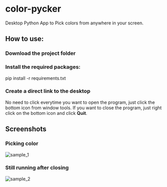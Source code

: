 # color-pycker
Desktop Python App to Pick colors from anywhere in your screen.

## How to use:

### Download the project folder
### Install the required packages:
 pip install -r requirements.txt

### Create a direct link to the desktop
  No need to click everytime you want to open the program, just click the bottom icon from window tools.
  If you want to close the program, just right click on the bottom icon and click **Quit**.

## Screenshots

### Picking color

![sample_1](https://user-images.githubusercontent.com/36393143/185993249-e20266be-75d7-4ac6-a8d9-5c9b000a8eeb.png)

### Still running after closing

![sample_2](https://user-images.githubusercontent.com/36393143/185995942-b79dae9c-d5fe-40c9-9d7c-cdcb05fe7b03.png)

